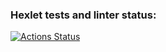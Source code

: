 ### Hexlet tests and linter status:
[![Actions Status](https://github.com/Andrey0448/data-analytics-project-100/actions/workflows/hexlet-check.yml/badge.svg)](https://github.com/Andrey0448/data-analytics-project-100/actions)